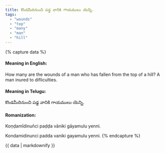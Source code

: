 ```yaml
---
title: కొండమీదినుంచి పడ్డ వానికి గాయములు యెన్ని.
tags:
  - "wounds"
  - "top"
  - "many"
  - "man"
  - "hill"
---
```


{% capture data %}
#### Meaning in English:
How many are the wounds of a man who has fallen from the top of a hill?
A man inured to difliculties.

#### Meaning in Telugu:
కొండమీదినుంచి పడ్డ వానికి గాయములు యెన్ని.

#### Romanization:
Koṇḍamīdinun̄ci paḍḍa vāniki gāyamulu yenni.

Kondamidinunci padda vaniki gayamulu yenni.
{% endcapture %}

{{ data | markdownify }}

